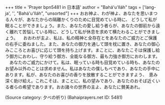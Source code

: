 +++
title = 'Prayer bpn5481 in 日本語'
author = "Bahá'u'lláh"
tags = ['lang-ja', '', "Bahá'u'lláh", "unsorted"]
+++
おお神よ、わが神よ、あなたを思いまつる人々が、あなたからの隔離かくりのために目覚めている時に、  どうして私が眠ることができましょう。また、あなたの愛し給う者らが、あなたの御前から遠く離れて苦悩している時に、どうして私が休息を求めて横たわることができましょう。
　おおわが主よ、私は、私の精神と全存在とをあなたのご威力とご保護の右手に委ねました。また、あなたの御力を通して頭を枕に置き、あなたの御心みこころとお喜びに応じて頭を持ち上げます。まことに、あなたこそは保護し給う御方におわし、守り給う御方、全能なる御方、最も力強き御方におわします。
　あなたのご威力にかけて。私は、眠っている時も目覚めている時も、あなたのお望み以外のことは求めません。私はあなたの僕しもべであり、あなたの手中にあります。私が、あなたのお喜びの香りを放散することができますよう、　恵み深く助け給え。これこそは、まことに、私の望みであり、あなたのおそば近くいる者らの希望であります。おお諸々の世界の主よ、あなたに賛美あれ。

(Source category: 夕べの祈り)
(Bahaiprayers.net ID: 5481)
